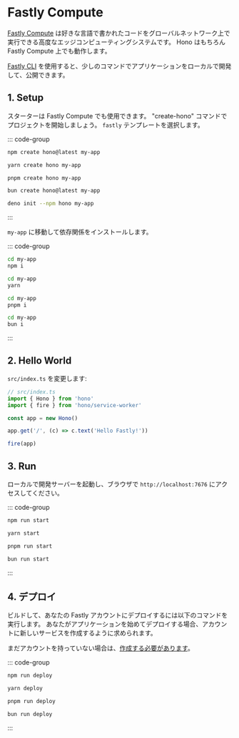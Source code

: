 # Fastly Compute

[Fastly Compute](https://www.fastly.com/products/edge-compute) は好きな言語で書かれたコードをグローバルネットワーク上で実行できる高度なエッジコンピューティングシステムです。 Hono はもちろん Fastly Compute 上でも動作します。

[Fastly CLI](https://www.fastly.com/documentation/reference/tools/cli/) を使用すると、少しのコマンドでアプリケーションをローカルで開発して、公開できます。

## 1. Setup

スターターは Fastly Compute でも使用できます。
"create-hono" コマンドでプロジェクトを開始しましょう。
`fastly` テンプレートを選択します。

::: code-group

```sh [npm]
npm create hono@latest my-app
```

```sh [yarn]
yarn create hono my-app
```

```sh [pnpm]
pnpm create hono my-app
```

```sh [bun]
bun create hono@latest my-app
```

```sh [deno]
deno init --npm hono my-app
```

:::

`my-app` に移動して依存関係をインストールします。

::: code-group

```sh [npm]
cd my-app
npm i
```

```sh [yarn]
cd my-app
yarn
```

```sh [pnpm]
cd my-app
pnpm i
```

```sh [bun]
cd my-app
bun i
```

:::

## 2. Hello World

`src/index.ts` を変更します:

```ts
// src/index.ts
import { Hono } from 'hono'
import { fire } from 'hono/service-worker'

const app = new Hono()

app.get('/', (c) => c.text('Hello Fastly!'))

fire(app)
```

## 3. Run

ローカルで開発サーバーを起動し、ブラウザで `http://localhost:7676` にアクセスしてください。

::: code-group

```sh [npm]
npm run start
```

```sh [yarn]
yarn start
```

```sh [pnpm]
pnpm run start
```

```sh [bun]
bun run start
```

:::

## 4. デプロイ

ビルドして、あなたの Fastly アカウントにデプロイするには以下のコマンドを実行します。 あなたがアプリケーションを始めてデプロイする場合、アカウントに新しいサービスを作成するように求められます。

まだアカウントを持っていない場合は、[作成する必要があります](https://www.fastly.com/signup/)。

::: code-group

```sh [npm]
npm run deploy
```

```sh [yarn]
yarn deploy
```

```sh [pnpm]
pnpm run deploy
```

```sh [bun]
bun run deploy
```

:::
